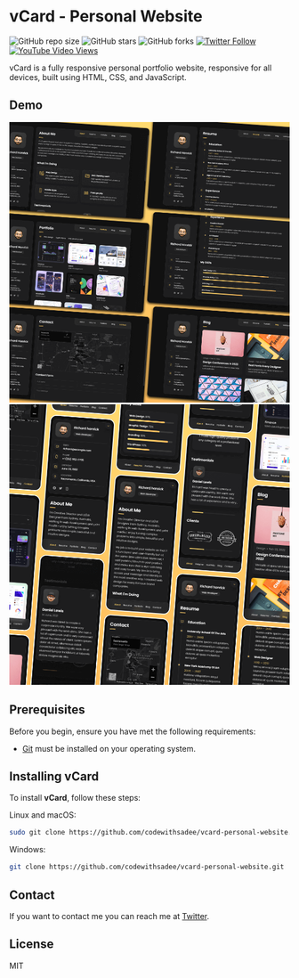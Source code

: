 # vCard - Personal Website

![GitHub repo size](https://img.shields.io/github/repo-size/codewithsadee/vcard-personal-website)
![GitHub stars](https://img.shields.io/github/stars/codewithsadee/vcard-personal-website?style=social)
![GitHub forks](https://img.shields.io/github/forks/codewithsadee/vcard-personal-website?style=social)
[![Twitter Follow](https://img.shields.io/twitter/follow/codewithsadee_?style=social)](https://twitter.com/intent/follow?screen_name=codewithsadee_)
[![YouTube Video Views](https://img.shields.io/youtube/views/SoxmIlgf2zM?style=social)](https://youtu.be/SoxmIlgf2zM)

vCard is a fully responsive personal portfolio website, responsive for all devices, built using HTML, CSS, and JavaScript.

## Demo

![vCard Desktop Demo](./website-demo-image/desktop.png "Desktop Demo")
![vCard Mobile Demo](./website-demo-image/mobile.png "Mobile Demo")

## Prerequisites

Before you begin, ensure you have met the following requirements:

* [Git](https://git-scm.com/downloads "Download Git") must be installed on your operating system.

## Installing vCard

To install **vCard**, follow these steps:

Linux and macOS:

```bash
sudo git clone https://github.com/codewithsadee/vcard-personal-website.git
```

Windows:

```bash
git clone https://github.com/codewithsadee/vcard-personal-website.git
```

## Contact

If you want to contact me you can reach me at [Twitter](https://www.x.com/codewithsadee_).

## License

MIT
